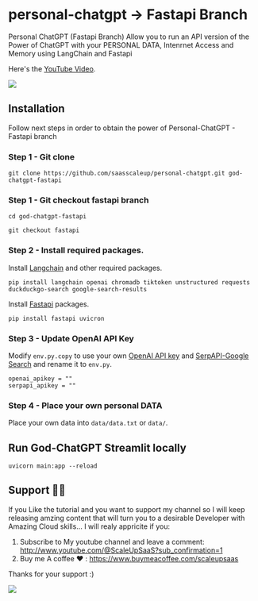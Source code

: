 # personal-chatgpt -> Fastapi Branch
Personal ChatGPT (Fastapi Branch) Allow you to run an API version of the Power of ChatGPT with your PERSONAL DATA, Intenrnet Access and Memory using LangChain and Fastapi

Here's the [YouTube Video](https://youtu.be/ROsb_73EpzE).

<a href="https://www.buymeacoffee.com/scaleupsaas"><img src="https://img.buymeacoffee.com/button-api/?text=Buy me a coffee&emoji=&slug=scaleupsaas&button_colour=BD5FFF&font_colour=ffffff&font_family=Cookie&outline_colour=000000&coffee_colour=FFDD00" /></a>

## Installation

Follow next steps in order to obtain the power of Personal-ChatGPT - Fastapi branch

### Step 1 - Git clone

```
git clone https://github.com/saasscaleup/personal-chatgpt.git god-chatgpt-fastapi
```

### Step 1 - Git checkout fastapi branch

```
cd god-chatgpt-fastapi
```
```
git checkout fastapi
```

### Step 2 - Install required packages.

Install [Langchain](https://github.com/hwchase17/langchain) and other required packages.
```
pip install langchain openai chromadb tiktoken unstructured requests duckduckgo-search google-search-results
```

Install [Fastapi](https://fastapi.tiangolo.com/) packages.
```
pip install fastapi uvicron
```

### Step 3 - Update OpenAI API Key

Modify `env.py.copy` to use your own [OpenAI API key](https://platform.openai.com/account/api-keys) and [SerpAPI-Google Search](https://serpapi.com/users/welcome) and 
rename it to `env.py`.

```
openai_apikey = ""
serpapi_apikey = ""
```

### Step 4 - Place your own personal DATA

Place your own data into `data/data.txt` or `data/`.


## Run God-ChatGPT Streamlit locally

```
uvicorn main:app --reload
```

## Support 🙏😃
  
 If you Like the tutorial and you want to support my channel so I will keep releasing amzing content that will turn you to a desirable Developer with Amazing Cloud skills... I will realy appricite if you:
 
 1. Subscribe to My youtube channel and leave a comment: http://www.youtube.com/@ScaleUpSaaS?sub_confirmation=1
 2. Buy me A coffee ❤️ : https://www.buymeacoffee.com/scaleupsaas

Thanks for your support :)

<a href="https://www.buymeacoffee.com/scaleupsaas"><img src="https://img.buymeacoffee.com/button-api/?text=Buy me a coffee&emoji=&slug=scaleupsaas&button_colour=FFDD00&font_colour=000000&font_family=Cookie&outline_colour=000000&coffee_colour=ffffff" /></a>
